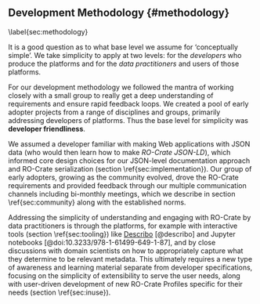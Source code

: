 ## Development Methodology {#methodology}

\label{sec:methodology}

It is a good question as to what base level we assume for ‘conceptually simple’. We take simplicity to apply at two levels: for the _developers_ who produce the platforms and for the _data practitioners_ and users of those platforms. 

For our development methodology we followed the mantra of working closely with a small group to really get a deep understanding of requirements and ensure rapid feedback loops. We created a pool of early adopter projects from a range of disciplines and groups, primarily addressing developers of platforms. Thus the base level for simplicity was **developer friendliness**. 

We assumed a developer familiar with making Web applications with JSON data (who would then learn how to make _RO-Crate JSON-LD_), which informed core design choices for our JSON-level documentation approach and RO-Crate serialization (section \ref{sec:implementation}). Our group of early adopters, growing as the community evolved, drove the RO-Crate requirements and provided feedback through our multiple communication channels including bi-monthly meetings, which we describe in section \ref{sec:community} along with the established norms. 

Addressing the simplicity of understanding and engaging with RO-Crate by data practitioners is through the platforms, for example with interactive tools  (section \ref{sec:tooling}) like [Describo](https://arkisto-platform.github.io/describo/) [@describo] and  Jupyter notebooks [@doi:10.3233/978-1-61499-649-1-87], and by close discussions with domain scientists on how to appropriately capture what they determine to be relevant metadata. This ultimately requires a new type of awareness and learning material separate from developer specifications, focusing on the simplicity of extensibility to serve the user needs, along with user-driven development of new RO-Crate Profiles specific for their needs (section \ref{sec:inuse}).

